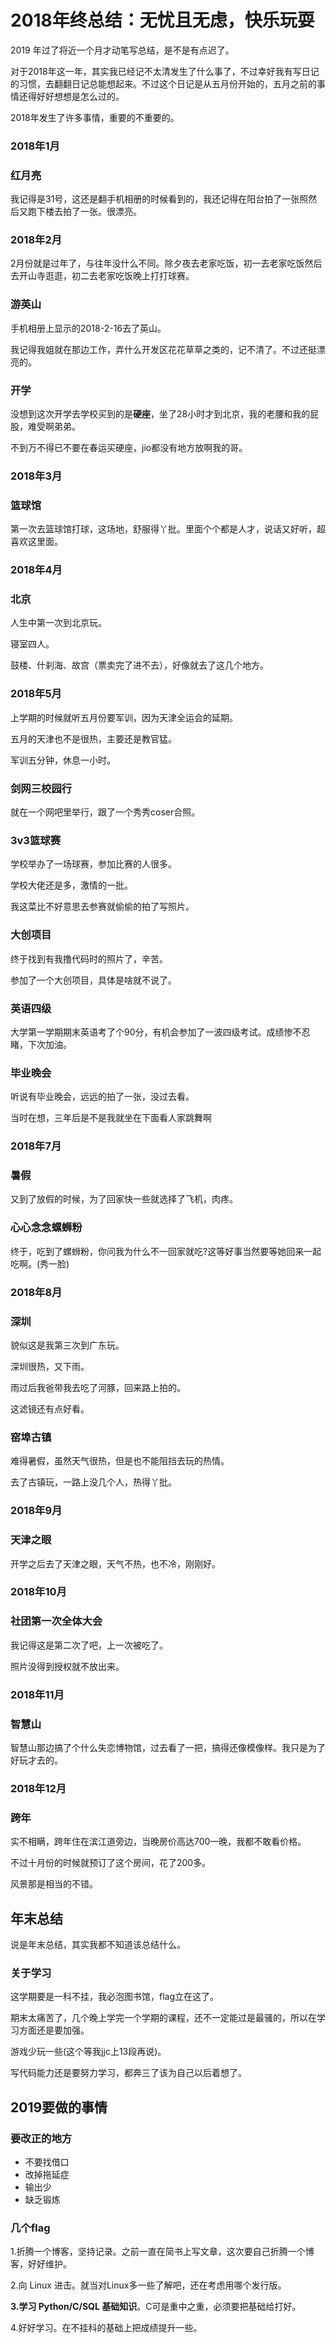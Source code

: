 # 2018年终总结：无忧且无虑，快乐玩耍

2019 年过了将近一个月才动笔写总结，是不是有点迟了。

对于2018年这一年，其实我已经记不太清发生了什么事了，不过幸好我有写日记的习惯，去翻翻日记总能想起来。不过这个日记是从五月份开始的，五月之前的事情还得好好想想是怎么过的。

2018年发生了许多事情，重要的不重要的。

### **2018年1月**

### **红月亮**

我记得是31号，这还是翻手机相册的时候看到的，我还记得在阳台拍了一张照然后又跑下楼去拍了一张。很漂亮。

### **2018年2月**

2月份就是过年了，与往年没什么不同。除夕夜去老家吃饭，初一去老家吃饭然后去开山寺逛逛，初二去老家吃饭晚上打打球赛。

### **游英山**

手机相册上显示的2018-2-16去了英山。

我记得我姐就在那边工作，弄什么开发区花花草草之类的，记不清了。不过还挺漂亮的。

### **开学**

没想到这次开学去学校买到的是**硬座**，坐了28小时才到北京，我的老腰和我的屁股，难受啊弟弟。

不到万不得已不要在春运买硬座，jio都没有地方放啊我的哥。

### **2018年3月**

### **篮球馆**

第一次去篮球馆打球，这场地，舒服得丫批。里面个个都是人才，说话又好听，超喜欢这里面。

### **2018年4月**

### **北京**

人生中第一次到北京玩。

寝室四人。

鼓楼、什刹海、故宫（票卖完了进不去），好像就去了这几个地方。

### **2018年5月**

上学期的时候就听五月份要军训，因为天津全运会的延期。

五月的天津也不是很热，主要还是教官猛。

军训五分钟，休息一小时。

### 剑网三校园行

就在一个网吧里举行，跟了一个秀秀coser合照。

### **3v3篮球赛**

学校举办了一场球赛，参加比赛的人很多。

学校大佬还是多，激情的一批。

我这菜比不好意思去参赛就偷偷的拍了写照片。

### **大创项目**

终于找到有我撸代码时的照片了，辛苦。

参加了一个大创项目，具体是啥就不说了。

### **英语四级**

大学第一学期期末英语考了个90分，有机会参加了一波四级考试。成绩惨不忍睹，下次加油。

### **毕业晚会**

听说有毕业晚会，远远的拍了一张，没过去看。

当时在想，三年后是不是我就坐在下面看人家跳舞啊

### **2018年7月**

### **暑假**

又到了放假的时候，为了回家快一些就选择了飞机，肉疼。

### **心心念念螺蛳粉**

终于，吃到了螺蛳粉，你问我为什么不一回家就吃?这等好事当然要等她回来一起吃啊。(秀一脸)

### **2018年8月**

### **深圳**

貌似这是我第三次到广东玩。

深圳很热，又下雨。

雨过后我爸带我去吃了河豚，回来路上拍的。

这滤镜还有点好看。

### **窑埠古镇**

难得暑假，虽然天气很热，但是也不能阻挡去玩的热情。

去了古镇玩，一路上没几个人，热得丫批。

### **2018年9月**

### **天津之眼**

开学之后去了天津之眼，天气不热，也不冷，刚刚好。

### **2018年10月**

### **社团第一次全体大会**

我记得这是第二次了吧，上一次被吃了。

照片没得到授权就不放出来。

### **2018年11月**

### **智慧山**

智慧山那边搞了个什么失恋博物馆，过去看了一把，搞得还像模像样。我只是为了好玩才去的。

### **2018年12月**

### **跨年**

实不相瞒，跨年住在滨江道旁边，当晚房价高达700一晚，我都不敢看价格。

不过十月份的时候就预订了这个房间，花了200多。

风景那是相当的不错。

## **年末总结**

说是年末总结，其实我都不知道该总结什么。

### 关于**学习**

这学期要是一科不挂，我必泡图书馆，flag立在这了。

期末太痛苦了，几个晚上学完一个学期的课程，还不一定能过是最骚的，所以在学习方面还是要加强。

游戏少玩一些(这个等我jjc上13段再说)。

写代码能力还是要努力学习，都奔三了该为自己以后着想了。

## **2019要做的事情**

### **要改正的地方**

- 不要找借口
- 改掉拖延症
- 输出少
- 缺乏锻炼

### **几个flag**

1.折腾一个博客，坚持记录。之前一直在简书上写文章，这次要自己折腾一个博客，好好维护。

2.向 Linux 进击。就当对Linux多一些了解吧，还在考虑用哪个发行版。

**3.学习 Python/C/SQL 基础知识**。C可是重中之重，必须要把基础给打好。

4.好好学习。在不挂科的基础上把成绩提升一些。